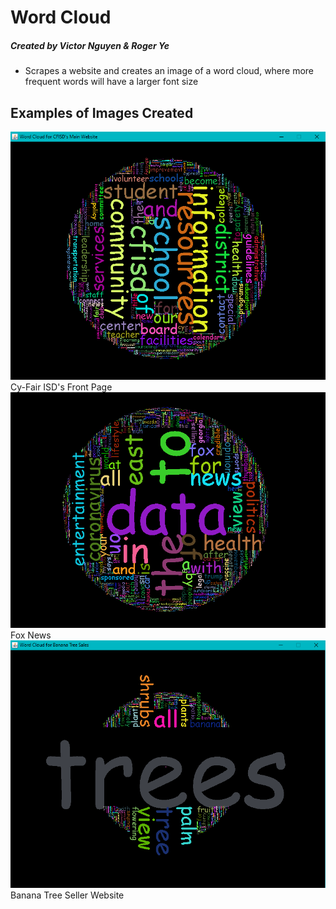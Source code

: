 # Word Cloud
##### Created by Victor Nguyen & Roger Ye
* Scrapes a website and creates an image of a word cloud, where more frequent words will have a larger font size

## Examples of Images Created
![Cy-Fair ISD's Front Page](cfisd.png)\
Cy-Fair ISD's Front Page
![Fox News](foxnews.png)\
Fox News
![Banana Tree Sales Website](bananatreesales.png)\
Banana Tree Seller Website
